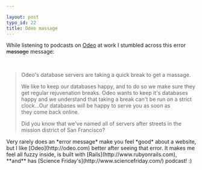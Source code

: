 ```yaml
---

layout: post
typo_id: 22
title: Odeo massage
---
```

While listening to podcasts on [Odeo](http://odeo.com) at work I
stumbled across this error <del>massage</del> message:

<br />

<blockquote>
Odeo's database servers are taking a quick break to get a massage.

We like to keep our databases happy, and to do so we make sure they get
regular rejuvenation breaks. Odeo wants to keep it's databases happy and
we understand that taking a break can't be run on a strict clock...Our
databases will be happy to serve you as soon as they&nbsp;come back
online.

Did you know that we've named all of servers after streets in the
mission district of San Francisco?

</blockquote>
Very rarely does an *error message* make you feel *good* about a
website, but I like [Odeo](http://odeo.com) better after seeing that
error. It makes me feel all fuzzy inside, is built with
[Rails](http://www.rubyonrails.com), **and** has [Science
Friday's](http://www.sciencefriday.com/) podcast! :)

